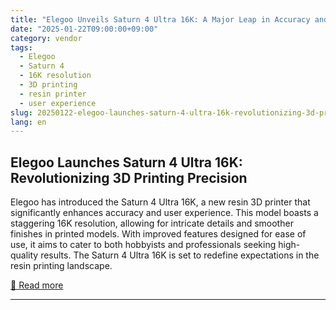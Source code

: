 ```yaml
---
title: "Elegoo Unveils Saturn 4 Ultra 16K: A Major Leap in Accuracy and User Experience"
date: "2025-01-22T09:00:00+09:00"
category: vendor
tags:
  - Elegoo
  - Saturn 4
  - 16K resolution
  - 3D printing
  - resin printer
  - user experience
slug: 20250122-elegoo-launches-saturn-4-ultra-16k-revolutionizing-3d-printing-precision
lang: en
---
```


## Elegoo Launches Saturn 4 Ultra 16K: Revolutionizing 3D Printing Precision
Elegoo has introduced the Saturn 4 Ultra 16K, a new resin 3D printer that significantly enhances accuracy and user experience. This model boasts a staggering 16K resolution, allowing for intricate details and smoother finishes in printed models. With improved features designed for ease of use, it aims to cater to both hobbyists and professionals seeking high-quality results. The Saturn 4 Ultra 16K is set to redefine expectations in the resin printing landscape.

[🔗 Read more](https://www.elegoo.com/blogs/news/elegoo-unveils-saturn-4-ultra-16k-a-major-leap-in-accuracy-and-user-experience)

---